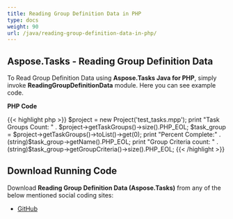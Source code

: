 ```yaml
---
title: Reading Group Definition Data in PHP
type: docs
weight: 90
url: /java/reading-group-definition-data-in-php/
---
```


## **Aspose.Tasks - Reading Group Definition Data**
To Read Group Definition Data using **Aspose.Tasks Java for PHP**, simply invoke **ReadingGroupDefinitionData** module. Here you can see example code.

**PHP Code**

{{< highlight php >}}
$project = new Project('test_tasks.mpp');
print "Task Groups Count: " . $project->getTaskGroups()->size().PHP_EOL;
$task_group = $project->getTaskGroups()->toList()->get(0);
print "Percent Complete:" .  (string)$task_group->getName().PHP_EOL;
print "Group Criteria count: " . (string)$task_group->getGroupCriteria()->size().PHP_EOL;
{{< /highlight >}}

## **Download Running Code**
Download **Reading Group Definition Data (Aspose.Tasks)** from any of the below mentioned social coding sites:

- [GitHub](https://github.com/aspose-tasks/Aspose.Tasks-for-Java/blob/master/Plugins/Aspose_Tasks_Java_for_PHP/src/aspose/tasks/WorkingWithProjects/ReadingGroupDefinitionData.php)
